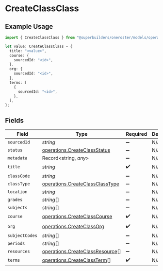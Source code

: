 # CreateClassClass

## Example Usage

```typescript
import { CreateClassClass } from "@superbuilders/oneroster/models/operations";

let value: CreateClassClass = {
  title: "<value>",
  course: {
    sourcedId: "<id>",
  },
  org: {
    sourcedId: "<id>",
  },
  terms: [
    {
      sourcedId: "<id>",
    },
  ],
};
```

## Fields

| Field                                                                              | Type                                                                               | Required                                                                           | Description                                                                        |
| ---------------------------------------------------------------------------------- | ---------------------------------------------------------------------------------- | ---------------------------------------------------------------------------------- | ---------------------------------------------------------------------------------- |
| `sourcedId`                                                                        | *string*                                                                           | :heavy_minus_sign:                                                                 | N/A                                                                                |
| `status`                                                                           | [operations.CreateClassStatus](../../models/operations/createclassstatus.md)       | :heavy_minus_sign:                                                                 | N/A                                                                                |
| `metadata`                                                                         | Record<string, *any*>                                                              | :heavy_minus_sign:                                                                 | N/A                                                                                |
| `title`                                                                            | *string*                                                                           | :heavy_check_mark:                                                                 | N/A                                                                                |
| `classCode`                                                                        | *string*                                                                           | :heavy_minus_sign:                                                                 | N/A                                                                                |
| `classType`                                                                        | [operations.CreateClassClassType](../../models/operations/createclassclasstype.md) | :heavy_minus_sign:                                                                 | N/A                                                                                |
| `location`                                                                         | *string*                                                                           | :heavy_minus_sign:                                                                 | N/A                                                                                |
| `grades`                                                                           | *string*[]                                                                         | :heavy_minus_sign:                                                                 | N/A                                                                                |
| `subjects`                                                                         | *string*[]                                                                         | :heavy_minus_sign:                                                                 | N/A                                                                                |
| `course`                                                                           | [operations.CreateClassCourse](../../models/operations/createclasscourse.md)       | :heavy_check_mark:                                                                 | N/A                                                                                |
| `org`                                                                              | [operations.CreateClassOrg](../../models/operations/createclassorg.md)             | :heavy_check_mark:                                                                 | N/A                                                                                |
| `subjectCodes`                                                                     | *string*[]                                                                         | :heavy_minus_sign:                                                                 | N/A                                                                                |
| `periods`                                                                          | *string*[]                                                                         | :heavy_minus_sign:                                                                 | N/A                                                                                |
| `resources`                                                                        | [operations.CreateClassResource](../../models/operations/createclassresource.md)[] | :heavy_minus_sign:                                                                 | N/A                                                                                |
| `terms`                                                                            | [operations.CreateClassTerm](../../models/operations/createclassterm.md)[]         | :heavy_check_mark:                                                                 | N/A                                                                                |